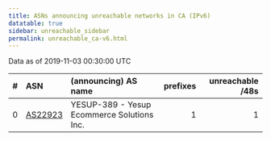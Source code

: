 ```yaml
---
title: ASNs announcing unreachable networks in CA (IPv6)
datatable: true
sidebar: unreachable_sidebar
permalink: unreachable_ca-v6.html
---
```


Data as of 2019-11-03 00:30:00 UTC


<div class="datatable-begin"></div>

|   # | ASN                                    | (announcing) AS name                       |   prefixes |   unreachable /48s |
|----:|:---------------------------------------|:-------------------------------------------|-----------:|-------------------:|
|   0 | [AS22923](unreachable_AS22923-v6.html) | YESUP-389 - Yesup Ecommerce Solutions Inc. |          1 |                  1 |

<div class="datatable-end"></div>